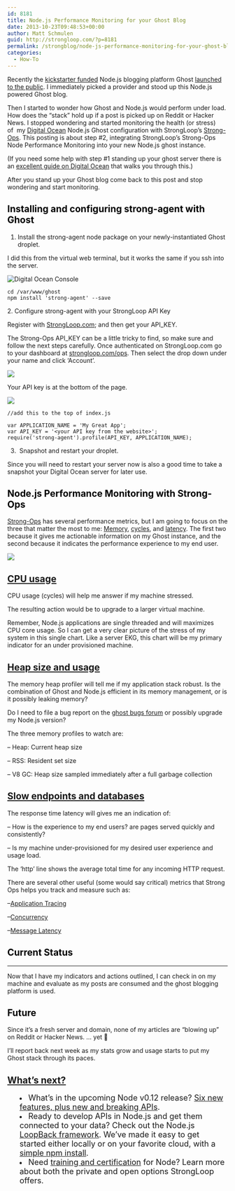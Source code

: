 ```yaml
---
id: 8181
title: Node.js Performance Monitoring for your Ghost Blog
date: 2013-10-23T09:48:53+00:00
author: Matt Schmulen
guid: http://strongloop.com/?p=8181
permalink: /strongblog/node-js-performance-monitoring-for-your-ghost-blog/
categories:
  - How-To
---
```

Recently the [kickstarter funded](http://www.kickstarter.com/projects/johnonolan/ghost-just-a-blogging-platform) Node.js blogging platform Ghost [launched to the public](http://blog.ghost.org/public-launch/). I immediately picked a provider and stood up this Node.js powered Ghost blog.

Then I started to wonder how Ghost and Node.js would perform under load. How does the &#8220;stack&#8221; hold up if a post is picked up on Reddit or Hacker News. I stopped wondering and started monitoring the health (or stress) of  my <a title="digital ocean" href="http://digitalocean.com" target="_blank">Digital Ocean</a> Node.js Ghost configuration with StrongLoop&#8217;s [Strong-Ops](http://strongloop.com/strongloop-suite/strongops/). This posting is about step #2, integrating StrongLoop&#8217;s Strong-Ops Node Performance Monitoring into your new Node.js ghost instance.

(If you need some help with step #1 standing up your ghost server there is an [excellent guide on Digital Ocean](https://www.digitalocean.com/community/articles/how-to-use-the-digitalocean-ghost-application) that walks you through this.)

After you stand up your Ghost blog come back to this post and stop wondering and start monitoring.

## **<span style="color: black;">Installing and configuring strong-agent with Ghost</span>**

1. Install the strong-agent node package on your newly-instantiated Ghost droplet.

I did this from the virtual web terminal, but it works the same if you ssh into the server.

![Digital Ocean Console](http://mobileappstack.com/content/images/2013/Oct/digitalOceanConsole.png)

    cd /var/www/ghost  
    npm install 'strong-agent' --save  

2. Configure strong-agent with your StrongLoop API Key

Register with [StrongLoop.com](http://mobileappstack.com/configuring-strong-ops-node-performance-monitoring-for-your-ghost-blog/www.strongloop.com); and then get your API_KEY.

The Strong-Ops API_KEY can be a little tricky to find, so make sure and follow the next steps carefully. Once authenticated on StrongLoop.com go to your dashboard at [strongloop.com/ops](http://strongloop.com/ops). Then select the drop down under your name and click &#8216;Account&#8217;.

![](http://mobileappstack.com/content/images/2013/Oct/strongOpsAccountDropDown.png)

Your API key is at the bottom of the page.

![](http://mobileappstack.com/content/images/2013/Oct/StrongOpsAPIKEY.png)

    
    //add this to the top of index.js
    
    var APPLICATION_NAME = 'My Great App';  
    var API_KEY = '<your API key from the website>';  
    require('strong-agent').profile(API_KEY, APPLICATION_NAME);
    

3.  Snapshot and restart your droplet.

Since you will need to restart your server now is also a good time to take a snapshot your Digital Ocean server for later use.

## **<span style="color: black;">Node.js Performance Monitoring with Strong-Ops</span>**

[Strong-Ops](http://docs.strongloop.com/strongops/) has several performance metrics, but I am going to focus on the three that matter the most to me: [Memory](http://docs.strongloop.com/strongops/#heap-usage), [cycles](http://docs.strongloop.com/strongops/#cpu-usage), and [latency](http://docs.strongloop.com/strongops/#cross-tier-application-response-time). The first two because it gives me actionable information on my Ghost instance, and the second because it indicates the performance experience to my end user.

![](http://mobileappstack.com/content/images/2013/Oct/StrongOpsDashboard2.png)

## **[CPU usage](http://docs.strongloop.com/strongops/#cpu-usage)**

CPU usage (cycles) will help me answer if my machine stressed.

The resulting action would be to upgrade to a larger virtual machine.

Remember, Node.js applications are single threaded and will maximizes CPU core usage. So I can get a very clear picture of the stress of my system in this single chart. Like a server EKG, this chart will be my primary indicator for an under provisioned machine.

## **[Heap size and usage](http://docs.strongloop.com/strongops/#heap-usage)**

The memory heap profiler will tell me if my application stack robust. Is the combination of Ghost and Node.js efficient in its memory management, or is it possibly leaking memory?

Do I need to file a bug report on the [ghost bugs forum](https://en.ghost.org/forum/) or possibly upgrade my Node.js version?

The three memory profiles to watch are:

&#8211; Heap: Current heap size

&#8211; RSS: Resident set size

&#8211; V8 GC: Heap size sampled immediately after a full garbage collection

## **[Slow endpoints and databases](http://docs.strongloop.com/strongops/#cross-tier-application-response-time)**

The response time latency will gives me an indication of:

&#8211; How is the experience to my end users? are pages served quickly and consistently?

&#8211; Is my machine under-provisioned for my desired user experience and usage load.

The &#8216;http&#8217; line shows the average total time for any incoming HTTP request.

There are several other useful (some would say critical) metrics that Strong Ops helps you track and measure such as:

&#8211;[Application Tracing](http://docs.strongloop.com/strongops/#application-tracing)

&#8211;[Concurrency](http://docs.strongloop.com/strongops/#concurrency)

&#8211;[Message Latency](http://docs.strongloop.com/strongops/#messages)

## **<span style="color: black;">Current Status</span>**

****
  
Now that I have my indicators and actions outlined, I can check in on my machine and evaluate as my posts are consumed and the ghost blogging platform is used.

## **<span style="color: black;">Future</span>**

Since it&#8217;s a fresh server and domain, none of my articles are &#8220;blowing up&#8221; on Reddit or Hacker News. &#8230; yet 🙂

I&#8217;ll report back next week as my stats grow and usage starts to put my Ghost stack through its paces.

## **[What’s next?](http://strongloop.com/get-started/)**

<li style="margin-left: 2em;">
  <span style="font-size: 18px;">What’s in the upcoming Node v0.12 release? <a href="http://strongloop.com/node-js/whats-new-in-node-js-v0-12/">Six new features, plus new and breaking APIs</a>.</span>
</li>
<li style="margin-left: 2em;">
  <span style="font-size: 18px;">Ready to develop APIs in Node.js and get them connected to your data? Check out the Node.js <a href="http://loopback.io/">LoopBack framework</a>. We’ve made it easy to get started either locally or on your favorite cloud, with a <a href="http://strongloop.com/get-started/">simple npm install</a>.</span>
</li>
<li style="margin-left: 2em;">
  <span style="font-size: 18px;">Need <a href="http://strongloop.com/node-js-support/expertise/">training and certification</a> for Node? Learn more about both the private and open options StrongLoop offers.</span>
</li>